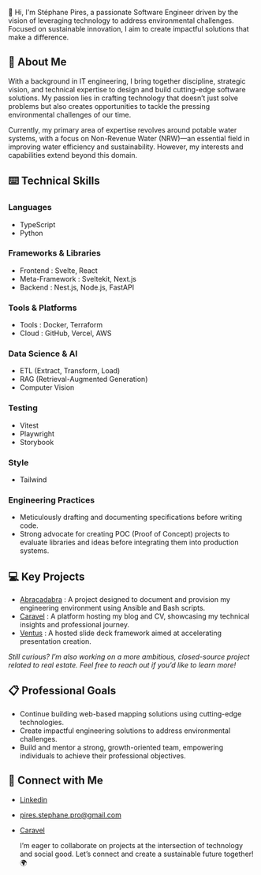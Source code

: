 👋 Hi, I'm Stéphane Pires, a passionate Software Engineer driven by the vision of leveraging technology to address environmental challenges. Focused on sustainable innovation, I aim to create impactful solutions that make a difference.

## 🙋 About Me

With a background in IT engineering, I bring together discipline, strategic vision, and technical expertise to design and build cutting-edge software solutions. My passion lies in crafting technology that doesn’t just solve problems but also creates opportunities to tackle the pressing environmental challenges of our time.

Currently, my primary area of expertise revolves around potable water systems, with a focus on Non-Revenue Water (NRW)—an essential field in improving water efficiency and sustainability. However, my interests and capabilities extend beyond this domain.

## ⌨️ Technical Skills

### Languages

- TypeScript
- Python

### Frameworks & Libraries

- Frontend : Svelte, React
- Meta-Framework : Sveltekit, Next.js
- Backend : Nest.js, Node.js, FastAPI

### Tools & Platforms

- Tools : Docker, Terraform
- Cloud : GitHub, Vercel, AWS

### Data Science & AI

- ETL (Extract, Transform, Load)
- RAG (Retrieval-Augmented Generation)
- Computer Vision

### Testing

- Vitest
- Playwright
- Storybook

### Style

- Tailwind

### Engineering Practices

- Meticulously drafting and documenting specifications before writing code.
- Strong advocate for creating POC (Proof of Concept) projects to evaluate libraries and ideas before integrating them into production systems.

## 💻 Key Projects

- [Abracadabra](https://github.com/Stephane-Pires/abracadabra) : A project designed to document and provision my engineering environment using Ansible and Bash scripts.
- [Caravel](https://github.com/Stephane-Pires/caravel) : A platform hosting my blog and CV, showcasing my technical insights and professional journey.
- [Ventus](https://github.com/Stephane-Pires/ventus) : A hosted slide deck framework aimed at accelerating presentation creation.

_Still curious? I’m also working on a more ambitious, closed-source project related to real estate. Feel free to reach out if you’d like to learn more!_

## 📋 Professional Goals

- Continue building web-based mapping solutions using cutting-edge technologies.
- Create impactful engineering solutions to address environmental challenges.
- Build and mentor a strong, growth-oriented team, empowering individuals to achieve their professional objectives.

## 📨 Connect with Me

- [Linkedin](https://www.linkedin.com/in/stephane-pires/)
- pires.stephane.pro@gmail.com
- [Caravel](https://caravel-mocha.vercel.app)

  I’m eager to collaborate on projects at the intersection of technology and social good. Let’s connect and create a sustainable future together! 🌍
